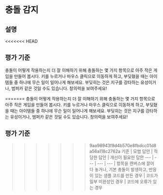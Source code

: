 # 충돌 감지

## 설명

<<<<<<< HEAD
## 평가 기준

충돌이 어떻게 작용하는지 더 잘 이해하기 위해 충돌하는 몇 가지 항목으로 아주 작은 게임을 만들어 봅시다. 키를 누르거나 마우스 클릭으로 이동하게 하고, 부딪혔을 때는 아이템들 중 하나에 무슨 일이 일어나게 해보세요. 부딪히는 것은 지구를 강타하는 유성이거나, 범퍼카 같은 것일 수도 있습니다. 창의력을 보여주세요!

=======
충돌이 어떻게 작용하는지 더 잘 이해하기 위해 충돌하는 몇 가지 항목으로 아주 작은 게임을 만들어 봅시다. 키를 누르거나 마우스 클릭으로 이동하게 하고, 부딪혔을 때는 아이템들 중 하나에 무슨 일이 일어나게 해보세요. 부딪히는 것은 지구를 강타하는 유성이거나, 범퍼카 같은 것일 수도 있습니다. 창의력을 보여주세요!

## 평가 기준

>>>>>>> 9aa98943f8d4b570e8fbdcc01d8a56a118c2762a
기준 | 모범 답안 | 적당한 답안 | 개선이 필요한 답안
--- | --- | --- | ---
 | 항목을 캔버스에 끌어다 놓거나, 기본 충돌이 발생하고, 반응이 있는 샘플 코드를 만든 경우 | 코드가 일부 미완성인 경우 | 코드에 오류가 있는 경우

